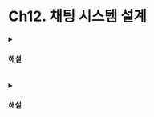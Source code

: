 # Ch12. 채팅 시스템 설계

<details>
<summary><h4>해설</h4></summary>

> HTTP 프로토콜로 채팅 서비스를 구현할 때 어떤 문제가 발생할 수 있을까요?
* HTTP 는 클라이언트가 연결을 만드는 프로토콜입니다. 따라서 서버에서 클라이언트로 임의 시점에 메시지를 보내는 것을 불가능합니다.

> 폴링과 롱 폴링에 대해서 설명해주세요.
* 폴링은 클라이언트가 서버에게 주기적으로 새로운 메시지의 유무를 확인하는 방식입니다. 롱 폴링은 클라이언트가 서버에게 메시지가 도착할 때까지 일정 시간동안 연결을 유지하는 방식입니다.

> 롱 폴링이 폴링 방식에 비해 어떤 장점이 있을까요?
* 롱 폴링은 폴링 방식에 비해 서버와 클라이언트 간의 연결을 유지하는 시간이 짧아서 서버의 부하를 줄일 수 있습니다. 또한, 새로운 메시지가 도착하면 즉시 클라이언트에게 전달할 수 있습니다.
</details>

<br>

<details>
<summary><h4>해설</h4></summary>

> 웹 소켓이란 무엇인가요?
* 웹 소켓은 클라이언트와 서버 간의 양방향 통신을 가능하게 하는 기술입니다.

> 서버와 클라이언트가 웹 소켓을 맺는 과정을 간단하게 설명해주세요.
* 우선 클라이언트의 요청에 의해 핸드셰이킹 과정이 이루어지고, 이후 웹소켓 연결로 업그레이드 되며 이후 서버와 클라이언트는 양방향 통신이 가능해집니다.

> 클라이언트가 비정상적으로 연결이 끊겼을 때 서버가 이를 감지할 수 있는 방안에 대해서 자유롭게 설명해주세요
* Heartbeat 메시지를 주기적으로 보내는 방식이 있습니다. 클라이언트가 일정 시간동안 Heartbeat 메시지를 보내지 않으면 서버는 클라이언트의 연결이 끊어졌다고 간주할 수 있습니다.
</details>
